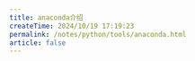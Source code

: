 ```yaml
---
title: anaconda介绍
createTime: 2024/10/19 17:19:23
permalink: /notes/python/tools/anaconda.html
article: false
---
```


